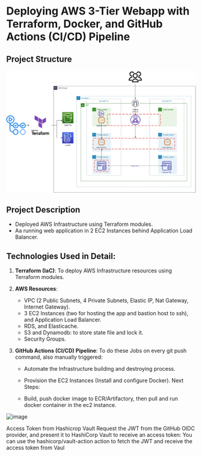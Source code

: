 # Deploying AWS 3-Tier Webapp with Terraform, Docker, and GitHub Actions (CI/CD) Pipeline

## Project Structure
![Infrastructure](./assests/AWS-Three-Tier-Architecture.jpg)

## Project Description

- Deployed AWS Infrastructure using Terraform modules.
 - Aa running web application in 2 EC2 Instances behind Application Load Balancer.


## Technologies Used in Detail: 
1. **Terraform (IaC)**: To deploy AWS Infrastructure resources using Terraform modules.
2. **AWS Resources**:
	- VPC (2 Public Subnets, 4 Private Subnets, Elastic IP, Nat Gateway, Internet Gateway).
	- 3 EC2 Instances (two for hosting the app and bastion host to ssh), and Application Load Balancer.
	- RDS, and Elasticache.
	- S3 and Dynamodb: to store state file and lock it.
	- Security Groups.

3. **GitHub Actions (CI/CD) Pipeline**: To do these Jobs on every git push command, also manually triggered:
	- Automate the Infrastructure building and destroying process.
	- Provision the EC2 Instances (Install and configure Docker).
Next Steps:

	- Build, push docker image to ECR/Artifactory, then pull and run docker container in the ec2 instance.

![image](https://github.com/AkshaySoooryavanshi/Wed-TerraRepo/assets/96631562/ef1d1ecc-7394-40f2-b896-bbd8d31500d0)






Access Token from Hashicrop Vault
Request the JWT from the GitHub OIDC provider, and present it to HashiCorp Vault to receive an access token:
You can use the hashicorp/vault-action action to fetch the JWT and receive the access token from Vaul



